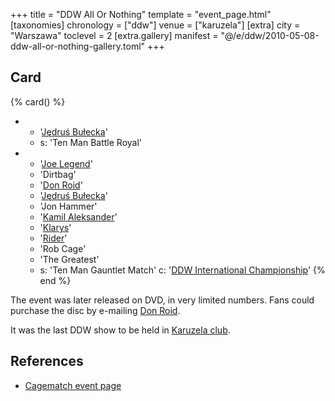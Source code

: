 +++
title = "DDW All Or Nothing"
template = "event_page.html"
[taxonomies]
chronology = ["ddw"]
venue = ["karuzela"]
[extra]
city = "Warszawa"
toclevel = 2
[extra.gallery]
manifest = "@/e/ddw/2010-05-08-ddw-all-or-nothing-gallery.toml"
+++

## Card

{% card() %}
- - '[Jędruś Bułecka](@/w/jedrus-bulecka.md)'
  - s: 'Ten Man Battle Royal'
- - '[Joe Legend](@/w/joe-legend.md)'
  - 'Dirtbag'
  - '[Don Roid](@/w/don-roid.md)'
  - '[Jędruś Bułecka](@/w/jedrus-bulecka.md)'
  - 'Jon Hammer'
  - '[Kamil Aleksander](@/w/kamil-aleksander.md)'
  - '[Klarys](@/w/klarys.md)'
  - '[Rider](@/w/asmund.md)'
  - 'Rob Cage'
  - 'The Greatest'
  - s: 'Ten Man Gauntlet Match'
    c: '[DDW International Championship](@/c/ddw-international-championship.md)'
{% end %}

The event was later released on DVD, in very limited numbers. Fans could purchase the disc by e-mailing [Don Roid](@/w/don-roid.md).

It was the last DDW show to be held in [Karuzela club](@/v/karuzela.md).

## References

* [Cagematch event page](https://www.cagematch.net/?id=1&nr=62759)

